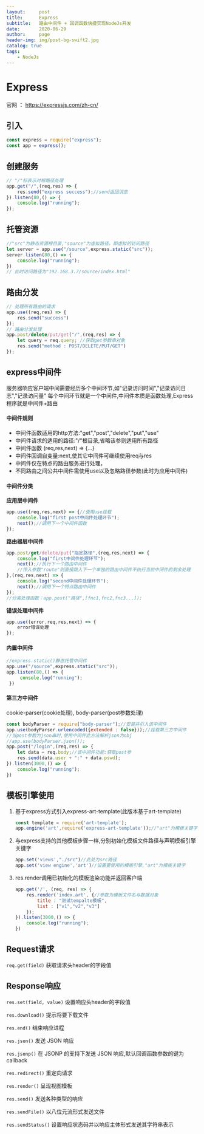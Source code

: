 ```yaml
---
layout:     post
title:      Express
subtitle:   路由中间件 + 回调函数快捷实现NodeJs开发
date:       2020-06-29
author:     page
header-img: img/post-bg-swift2.jpg
catalog: true
tags:
    - NodeJs
---
```


# Express

官网 ： https://expressjs.com/zh-cn/

## 引入

```js
const express = require("express");
const app = express();
```

## 创建服务

```js
// "/"标表示对根路径处理  
app.get("/",(req,res) => {
    res.send("express success");//send返回消息  
}).listen(80,() => {
    console.log("running");
});
```

## 托管资源

```js
//"src"为静态资源根目录,"source"为虚拟路径，即虚拟的访问路径
let server = app.use("/source",express.static("src"));
server.listen(80,() => {
    console.log("running");
})
// 此时访问路径为"192.168.3.7/source/index.html"
```

## 路由分发

```js
// 处理所有路由的请求
app.use((req,res) => {
    res.send("success")
});
// 路由分发处理
app.post/delete/put/get("/",(req,res) => {
    let query = req.query; //获取get参数串对象
    res.send("method : POST/DELETE/PUT/GET")
});
```

## express中间件

服务器响应客户端中间需要经历多个中间环节,如"记录访问时间","记录访问日志","记录访问量" 
每个中间环节就是一个中间件,中间件本质是函数处理,Express程序就是中间件+路由

#### 中间件规则

+ 中间件函数适用的http方法:"get","post","delete","put","use"
+ 中间件请求的适用的路径:"/"根目录,省略该参则适用所有路径
+ 中间件函数 (req,res,next) => {...}
+ 中间件回调自变量:next,使其它中间件可继续使用req与res
+ 中间件仅在特点的路由服务进行处理，
+ 不同路由之间公共中间件需使用use以及忽略路径参数(此时为应用中间件)

#### 中间件分类

**应用层中间件**

```js
app.use((req,res,next) => {//使用use挂载
    console.log("first post中间件处理环节");
    next();//调用下一个中间件函数
});
```

**路由器层中间件**

```js
app.post/get/delete/put("指定路径",(req,res,next) => {
    console.log("first中间件处理环节");
    next();//执行下一个路由中间件
    //传入参数"route"则直接跳入下一个单独的路由中间件不执行当前中间件的剩余处理
},(req,res,next) => {
    console.log("second中间件处理环节");
    next();//调用下一个特点路由中间件
});
//分离处理函数：app.post("路径",[fnc1,fnc2,fnc3...]);
```

**错误处理中间件**

```js
app.use((error,req,res,next) => {
    error错误处理
});
```

#### 内置中间件

```js
//express.static()静态托管中间件
app.use("/source",express.static("src"));
app.listen(80,() => {
     console.log("running");
 })
```

#### 第三方中间件

cookie-parser(cookie处理), body-parser(post参数处理)

```js
const bodyParser = require("body-parser");//安装并引入该中间件
app.use(bodyParser.urlencoded({extended : false}));//挂载第三方中间件
//当post参数为json串时,使用中间件此方法解析json为obj
//app.use(bodyParser.json());
app.post("/login",(req,res) => {
    let data = req.body;//该中间件功能:获取post参
    res.send(data.user + ":" + data.pswd);
}).listen(3000,() => {
    console.log("running");
})
```

## 模板引擎使用

1. 基于express方式引入express-art-template(此版本基于art-template)
   
   ```js
   const template = require('art-template');
   app.engine('art',require('express-art-template'));//"art"为模板关键字
   ```

2. 与express支持的其他模板步骤一样,分别初始化模板文件路径与声明模板引擎关键字
   
   ```js
   app.set('views',"./src")//此处为src路径
   app.set('view engine','art')//设置要使用的模板引擎,"art"为模板关键字
   ```

3. res.render调用已初始化的模板渲染功能并返回客户端
   
   ```js
   app.get('/', (req, res) => {
       res.render('index.art', {//参数为模板文件名与数据对象
           title : "测试tempalte模板",
           list : ["v1","v2","v3"]
       });
   }).listen(3000,() => {
       console.log("running");
   })
   ```

## Request请求

`req.get(field)` 获取请求头header的字段值

## Response响应

`res.set(field, value)` 设置响应头header的字段值

`res.download()` 提示将要下载文件

`res.end()` 结束响应进程

`res.json()` 发送 JSON 响应

`res.jsonp()` 在 JSONP 的支持下发送 JSON 响应,默认回调函数参数的键为callback

`res.redirect()` 重定向请求

`res.render()` 呈现视图模板

`res.send()` 发送各种类型的响应

`res.sendFile()` 以八位元流形式发送文件

`res.sendStatus()` 设置响应状态码并以响应主体形式发送其字符串表示
